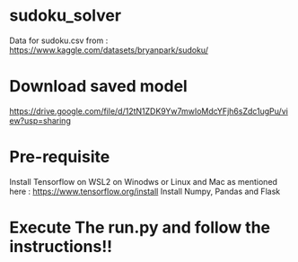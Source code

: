 # sudoku_solver
 Data for sudoku.csv from : https://www.kaggle.com/datasets/bryanpark/sudoku/
# Download saved model
 https://drive.google.com/file/d/12tN1ZDK9Yw7mwIoMdcYFjh6sZdc1ugPu/view?usp=sharing
# Pre-requisite
 Install Tensorflow on WSL2 on Winodws or Linux and Mac as mentioned here : https://www.tensorflow.org/install
 Install Numpy, Pandas and Flask
# Execute The run.py and follow the instructions!!
